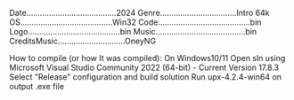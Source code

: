 Date........................................2024
Genre..................................Intro 64k
OS.........................................Win32
Code.........................................bin
Logo.........................................bin
Music........................................bin
CreditsMusic..............................OneyNG

How to compile (or how It was compiled):
On Windows10/11
Open sln using Microsoft Visual Studio Community 2022 (64-bit) - Current Version 17.8.3
Select "Release" configuration and build solution
Run upx-4.2.4-win64 on output .exe file